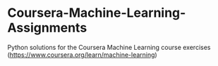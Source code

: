 # Coursera-Machine-Learning-Assignments
Python solutions for the Coursera Machine Learning course exercises (https://www.coursera.org/learn/machine-learning)
